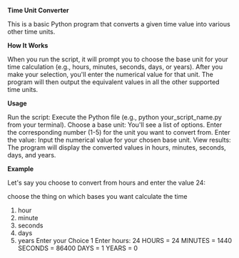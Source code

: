**Time Unit Converter**

This is a basic Python program that converts a given time value into various other time units.

**How It Works**

When you run the script, it will prompt you to choose the base unit for your time calculation (e.g., hours, minutes, seconds, days, or years). After you make your selection, you'll enter the numerical value for that unit. The program will then output the equivalent values in all the other supported time units.

**Usage**

Run the script: Execute the Python file (e.g., python your_script_name.py from your terminal).
Choose a base unit: You'll see a list of options. Enter the corresponding number (1-5) for the unit you want to convert from.
Enter the value: Input the numerical value for your chosen base unit.
View results: The program will display the converted values in hours, minutes, seconds, days, and years.

**Example**


Let's say you choose to convert from hours and enter the value 24:

choose the thing on which bases you want calculate the time
 1. hour
 2. minute
 3. seconds
 4. days
 5. years
Enter your Choice 1
Enter hours: 24
HOURS = 24
MINUTES = 1440
SECONDS = 86400
DAYS = 1
YEARS = 0
